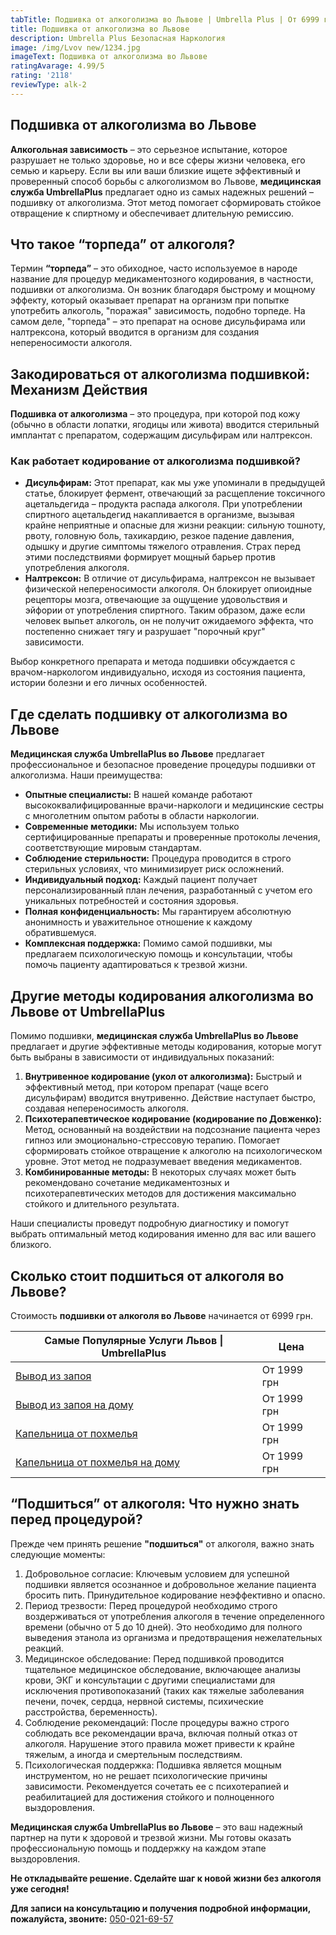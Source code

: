 ```yaml
---
tabTitle: Подшивка от алкоголизма во Львове | Umbrella Plus | От 6999 грн
title: Подшивка от алкоголизма во Львове
description: Umbrella Plus Безопасная Наркология
image: /img/Lvov new/1234.jpg
imageText: Подшивка от алкоголизма во Львове
ratingAvarage: 4.99/5
rating: '2118'
reviewType: alk-2
---
```


## Подшивка от алкоголизма во Львове

**Алкогольная зависимость** – это серьезное испытание, которое разрушает не только здоровье, но и все сферы жизни человека, его семью и карьеру. Если вы или ваши близкие ищете эффективный и проверенный способ борьбы с алкоголизмом во Львове, **медицинская служба UmbrellaPlus** предлагает одно из самых надежных решений – подшивку от алкоголизма. Этот метод помогает сформировать стойкое отвращение к спиртному и обеспечивает длительную ремиссию.

## Что такое “торпеда” от алкоголя?

Термин **“торпеда”** – это обиходное, часто используемое в народе название для процедур медикаментозного кодирования, в частности, подшивки от алкоголизма. Он возник благодаря быстрому и мощному эффекту, который оказывает препарат на организм при попытке употребить алкоголь, "поражая" зависимость, подобно торпеде. На самом деле, "торпеда" – это препарат на основе дисульфирама или налтрексона, который вводится в организм для создания непереносимости алкоголя.

## Закодироваться от алкоголизма подшивкой: Механизм Действия

**Подшивка от алкоголизма** – это процедура, при которой под кожу (обычно в области лопатки, ягодицы или живота) вводится стерильный имплантат с препаратом, содержащим дисульфирам или налтрексон.

### Как работает кодирование от алкоголизма подшивкой?

* **Дисульфирам:** Этот препарат, как мы уже упоминали в предыдущей статье, блокирует фермент, отвечающий за расщепление токсичного ацетальдегида – продукта распада алкоголя. При употреблении спиртного ацетальдегид накапливается в организме, вызывая крайне неприятные и опасные для жизни реакции: сильную тошноту, рвоту, головную боль, тахикардию, резкое падение давления, одышку и другие симптомы тяжелого отравления. Страх перед этими последствиями формирует мощный барьер против употребления алкоголя.
* **Налтрексон:** В отличие от дисульфирама, налтрексон не вызывает физической непереносимости алкоголя. Он блокирует опиоидные рецепторы мозга, отвечающие за ощущение удовольствия и эйфории от употребления спиртного. Таким образом, даже если человек выпьет алкоголь, он не получит ожидаемого эффекта, что постепенно снижает тягу и разрушает "порочный круг" зависимости.

Выбор конкретного препарата и метода подшивки обсуждается с врачом-наркологом индивидуально, исходя из состояния пациента, истории болезни и его личных особенностей.

## Где сделать подшивку от алкоголизма во Львове

**Медицинская служба UmbrellaPlus во Львове** предлагает профессиональное и безопасное проведение процедуры подшивки от алкоголизма. Наши преимущества:

* **Опытные специалисты:** В нашей команде работают высококвалифицированные врачи-наркологи и медицинские сестры с многолетним опытом работы в области наркологии.
* **Современные методики:** Мы используем только сертифицированные препараты и проверенные протоколы лечения, соответствующие мировым стандартам.
* **Соблюдение стерильности:** Процедура проводится в строго стерильных условиях, что минимизирует риск осложнений.
* **Индивидуальный подход:** Каждый пациент получает персонализированный план лечения, разработанный с учетом его уникальных потребностей и состояния здоровья.
* **Полная конфиденциальность:** Мы гарантируем абсолютную анонимность и уважительное отношение к каждому обратившемуся.
* **Комплексная поддержка:** Помимо самой подшивки, мы предлагаем психологическую помощь и консультации, чтобы помочь пациенту адаптироваться к трезвой жизни.

## Другие методы кодирования алкоголизма во Львове от UmbrellaPlus

Помимо подшивки, **медицинская служба UmbrellaPlus во Львове** предлагает и другие эффективные методы кодирования, которые могут быть выбраны в зависимости от индивидуальных показаний:

1. **Внутривенное кодирование (укол от алкоголизма):** Быстрый и эффективный метод, при котором препарат (чаще всего дисульфирам) вводится внутривенно. Действие наступает быстро, создавая непереносимость алкоголя.
2. **Психотерапевтическое кодирование (кодирование по Довженко):** Метод, основанный на воздействии на подсознание пациента через гипноз или эмоционально-стрессовую терапию. Помогает сформировать стойкое отвращение к алкоголю на психологическом уровне. Этот метод не подразумевает введения медикаментов.
3. **Комбинированные методы:** В некоторых случаях может быть рекомендовано сочетание медикаментозных и психотерапевтических методов для достижения максимально стойкого и длительного результата.

Наши специалисты проведут подробную диагностику и помогут выбрать оптимальный метод кодирования именно для вас или вашего близкого.

## Сколько стоит подшиться от алкоголя во Львове?

Стоимость **подшивки от алкоголя во Львове** начинается от 6999 грн.

| Самые Популярные Услуги Львов \| UmbrellaPlus                                                           | Цена        |
| ------------------------------------------------------------------------------------------------------- | ----------- |
| [Вывод из запоя](https://umbrella-plus.com.ua/lviv/vivod-iz-zapoia-lvov/)                               | От 1999 грн |
| [Вывод из запоя на дому](https://umbrella-plus.com.ua/lviv/vivod-iz-zapoia-na-domy-lvov/)               | От 1999 грн |
| [Капельница от похмелья](https://umbrella-plus.com.ua/lviv/kapelnica_ot_alkogola_v-lvov/)               | От 1999 грн |
| [Капельница от похмелья на дому](https://umbrella-plus.com.ua/lviv/kapelnica_ot_alkogola_na-domy-lvov/) | От 1999 грн |

## “Подшиться” от алкоголя: Что нужно знать перед процедурой?

Прежде чем принять решение **"подшиться"** от алкоголя, важно знать следующие моменты:

1. Добровольное согласие: Ключевым условием для успешной подшивки является осознанное и добровольное желание пациента бросить пить. Принудительное кодирование неэффективно и опасно.
2. Период трезвости: Перед процедурой необходимо строго воздерживаться от употребления алкоголя в течение определенного времени (обычно от 5 до 10 дней). Это необходимо для полного выведения этанола из организма и предотвращения нежелательных реакций.
3. Медицинское обследование: Перед подшивкой проводится тщательное медицинское обследование, включающее анализы крови, ЭКГ и консультации с другими специалистами для исключения противопоказаний (таких как тяжелые заболевания печени, почек, сердца, нервной системы, психические расстройства, беременность).
4. Соблюдение рекомендаций: После процедуры важно строго соблюдать все рекомендации врача, включая полный отказ от алкоголя. Нарушение этого правила может привести к крайне тяжелым, а иногда и смертельным последствиям.
5. Психологическая поддержка: Подшивка является мощным инструментом, но не решает психологические причины зависимости. Рекомендуется сочетать ее с психотерапией и реабилитацией для достижения стойкого и полноценного выздоровления.

**Медицинская служба UmbrellaPlus во Львове** – это ваш надежный партнер на пути к здоровой и трезвой жизни. Мы готовы оказать профессиональную помощь и поддержку на каждом этапе выздоровления.

**Не откладывайте решение. Сделайте шаг к новой жизни без алкоголя уже сегодня!**

**Для записи на консультацию и получения подробной информации, пожалуйста, звоните:** [050-021-69-57](tel:0500216957)
